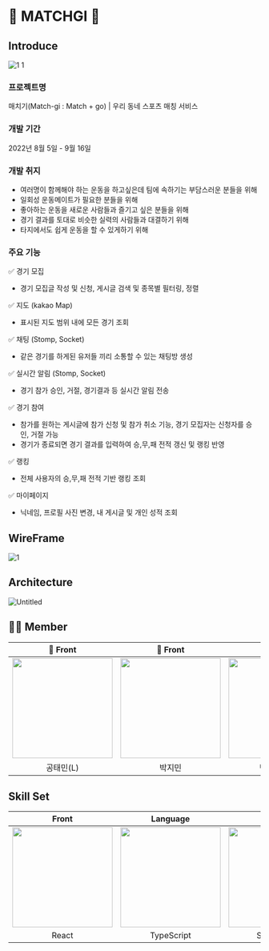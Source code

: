 # 🌟 MATCHGI 🌟

## Introduce
![1 1](https://user-images.githubusercontent.com/103014298/190076556-ef93d8f5-d99a-4427-a60e-29e70bb2c230.png)

### 프로젝트명

매치기(Match-gi : Match + go) | 우리 동네 스포츠 매칭 서비스

### 개발 기간

2022년 8월 5일 - 9월 16일

### 개발 취지

- 여러명이 함께해야 하는 운동을 하고싶은데 팀에 속하기는 부담스러운 분들을 위해
- 일회성 운동메이트가 필요한 분들을 위해
- 좋아하는 운동을 새로운 사람들과 즐기고 싶은 분들을 위해
- 경기 결과를 토대로 비슷한 실력의 사람들과 대결하기 위해
- 타지에서도 쉽게 운동을 할 수 있게하기 위해

### 주요 기능

✅ 경기 모집
- 경기 모집글 작성 및 신청, 게시글 검색 및 종목별 필터링, 정렬

✅ 지도 (kakao Map)
- 표시된 지도 범위 내에 모든 경기 조회

✅ 채팅 (Stomp, Socket)
- 같은 경기를 하게된 유저들 끼리 소통할 수 있는 채팅방 생성

✅ 실시간 알림 (Stomp, Socket)
- 경기 참가 승인, 거절, 경기결과 등 실시간 알림 전송


✅ 경기 참여
- 참가를 원하는 게시글에 참가 신청 및 참가 취소 기능, 경기 모집자는 신청자를 승인, 거절 가능
- 경기가 종료되면 경기 결과를 입력하여 승,무,패 전적 갱신 및 랭킹 반영

✅ 랭킹
- 전체 사용자의 승,무,패 전적 기반 랭킹 조회

✅ 마이페이지
- 닉네임, 프로필 사진 변경, 내 게시글 및 개인 성적 조회


## WireFrame
![1](https://user-images.githubusercontent.com/103014298/190074943-3c0042ee-bb59-4d0d-b00e-1a5da651d02a.png)

## Architecture

![Untitled](https://user-images.githubusercontent.com/103014298/189836424-1f173ec1-7f45-4da7-bb8f-69b5a01be578.png)
<p align="center">

</p>


## 🧑‍💻 Member
<div align="center">


| 🧑 Front | 🧑 Front | 🧑 Back | 🧑 Back | 🧑 Back | 🧑 Design |
| :---: | :---: | :---: | :---: | :---: | :---: |
| [<img src= "https://avatars.githubusercontent.com/u/61547778?v=4" width = "200">](https://github.com/livemehere)| [<img src="https://avatars.githubusercontent.com/u/103014298?v=4" width = "200">](https://github.com/keepinblazing)| [<img src="https://avatars.githubusercontent.com/u/86733856?v=4" width = "200" >](https://github.com/PARKYUNJU)| [<img src="https://avatars.githubusercontent.com/u/107820746?v=4" width = "200">](https://github.com/Park-Tae-Woong)| [<img src= "https://avatars.githubusercontent.com/u/99013391?v=4" width = "200">](https://github.com/yougeun6021)|<img src= "https://d2u3dcdbebyaiu.cloudfront.net/uploads/atch_img/309/59932b0eb046f9fa3e063b8875032edd_crop.jpeg" width = "200">|
| 공태민(L) | 박지민 | 박윤주(VL) | 박태웅 | 신유근 | 강혜린 |
 


</div>


## Skill Set

| Front | Language | Back | Database | IMDB | Design |
| :---: | :---: | :---: | :---: | :---: | :---: |
| <img src= "https://velog.velcdn.com/images/onezerokang/post/d75a6f50-540d-42f5-835f-2a894f329357/react.png" width = "200">| <img src="https://upload.wikimedia.org/wikipedia/commons/thumb/4/4c/Typescript_logo_2020.svg/220px-Typescript_logo_2020.svg.png" width = "200">| <img src="https://images.velog.io/images/galaxy/post/b501f325-1810-4e26-962e-e66ca0b94ca9/image.png" width = "200">| <img src="https://images.velog.io/images/bae_mung/post/2db5f978-3851-4b52-9242-8f1e9307755b/mysql.png" width = "200" >| <img src="https://comart.io/images/redis/card.png" width = "200" >|<img src="https://uploads-ssl.webflow.com/60290a9a361bbaf26db09526/60403c543eba873471ef5c32_figma.png" width = "200" >|
| React | TypeScript | Spring boot | MySQL | Redis | Figma |



